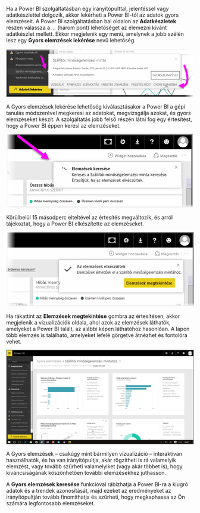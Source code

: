 Ha a Power BI szolgáltatásban egy irányítópulttal, jelentéssel vagy adatkészlettel dolgozik, akkor lekérheti a Power BI-tól az adatok gyors elemzéseit. A Power BI szolgáltatásban bal oldalon az **Adatkészletek** részen válassza a *...* (három pont) lehetőséget az elemezni kívánt adatkészlet mellett. Ekkor megjelenik egy menü, amelynek a jobb szélén lesz egy **Gyors elemzések lekérése** nevű lehetőség.

![](media/4-1a-quick-insights/4-1a_1.png)

A Gyors elemzések lekérése lehetőség kiválasztásakor a Power BI a gépi tanulás módszerével megkeresi az adatokat, megvizsgálja azokat, és gyors elemzéseket készít. A szolgáltatás jobb felső részén látni fog egy értesítést, hogy a Power BI éppen keresi az elemzéseket.

![](media/4-1a-quick-insights/4-1a_2.png)

Körülbelül 15 másodperc elteltével az értesítés megváltozik, és arról tájékoztat, hogy a Power BI elkészítette az elemzéseket.

![](media/4-1a-quick-insights/4-1a_3.png)

Ha rákattint az **Elemzések megtekintése** gombra az értesítésen, akkor megjelenik a vizualizációk oldala, ahol azok az elemzések láthatók, amelyeket a Power BI talált, az alábbi képen láthatóhoz hasonlóan. A lapon több elemzés is található, amelyeket lefelé görgetve átnézhet és fontolóra vehet.

![](media/4-1a-quick-insights/4-1a_4.png)

A Gyors elemzések – csakúgy mint bármilyen vizualizáció – interaktívan használhatók, és ha van irányítópultja, akár rögzítheti is rá valamelyik elemzést, vagy tovább szűrheti valamelyiket (vagy akár többet is), hogy kíváncsiságának köszönhetően további elemzésekhez juthasson.

A **Gyors elemzések keresése** funkcióval rábízhatja a Power BI-ra a kiugró adatok és a trendek azonosítását, majd ezeket az eredményeket az irányítópultján tovább finomíthatja és szűrheti, hogy megkaphassa az Ön számára legfontosabb elemzéseket.

